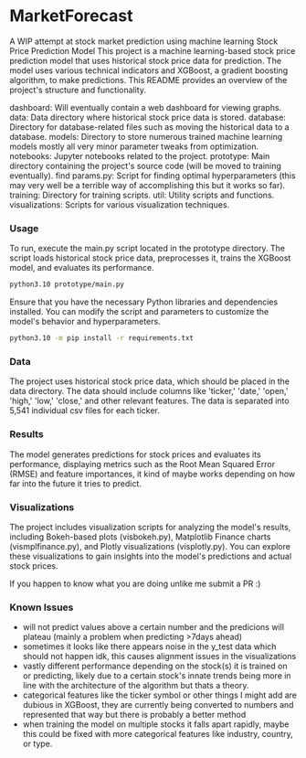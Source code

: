 # MarketForecast
A WIP attempt at stock market prediction using machine learning
Stock Price Prediction Model
This project is a machine learning-based stock price prediction model that uses historical stock price data for prediction. The model uses various technical indicators and XGBoost, a gradient boosting algorithm, to make predictions. This README provides an overview of the project's structure and functionality.

dashboard: Will eventually contain a web dashboard for viewing graphs.
data: Data directory where historical stock price data is stored.
database: Directory for database-related files such as moving the historical data to a database.
models: Directory to store numerous trained machine learning models mostly all very minor parameter tweaks from optimization.
notebooks: Jupyter notebooks related to the project.
prototype: Main directory containing the project's source code (will be moved to training eventually).
find params.py: Script for finding optimal hyperparameters (this may very well be a terrible way of accomplishing this but it works so far).
training: Directory for training scripts.
util: Utility scripts and functions.
visualizations: Scripts for various visualization techniques.

### Usage
To run, execute the main.py script located in the prototype directory. The script loads historical stock price data, preprocesses it, trains the XGBoost model, and evaluates its performance.

```bash
python3.10 prototype/main.py
```
Ensure that you have the necessary Python libraries and dependencies installed. You can modify the script and parameters to customize the model's behavior and hyperparameters.
```bash
python3.10 -m pip install -r requirements.txt
```

### Data
The project uses historical stock price data, which should be placed in the data directory. The data should include columns like 'ticker,' 'date,' 'open,' 'high,' 'low,' 'close,' and other relevant features. The data is separated into 5,541 individual csv files for each ticker.

### Results
The model generates predictions for stock prices and evaluates its performance, displaying metrics such as the Root Mean Squared Error (RMSE) and feature importances, it kind of maybe works depending on how far into the future it tries to predict.

### Visualizations
The project includes visualization scripts for analyzing the model's results, including Bokeh-based plots (visbokeh.py), Matplotlib Finance charts (vismplfinance.py), and Plotly visualizations (visplotly.py). You can explore these visualizations to gain insights into the model's predictions and actual stock prices.

If you happen to know what you are doing unlike me submit a PR :)

### Known Issues
- will not predict values above a certain number and the predicions will plateau (mainly a problem when predicting >7days ahead)
- sometimes it looks like there appears noise in the y_test data which should not happen idk, this causes alignment issues in the visualizations
- vastly different performance depending on the stock(s) it is trained on or predicting, likely due to a certain stock's innate trends being more in line with the architecture of the algorithm but thats a theory.
- categorical features like the ticker symbol or other things I might add are dubious in XGBoost, they are currently being converted to numbers and represented that way but there is probably a better method
- when training the model on multiple stocks it falls apart rapidly, maybe this could be fixed with more categorical features like industry, country, or type.

